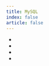 ```yaml
---
title: MySQL
index: false
article: false
---
```

- [](1.事务.md)
- [](2.索引.md)
- [](3.日志.md)
- [](4.锁.md)